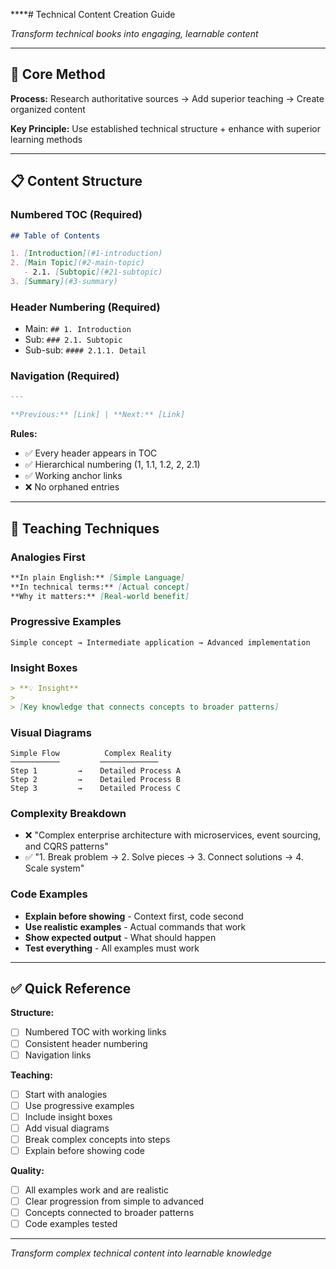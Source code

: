 ****# Technical Content Creation Guide

_Transform technical books into engaging, learnable content_

---

## 🎯 Core Method

**Process:** Research authoritative sources → Add superior teaching → Create organized content

**Key Principle:** Use established technical structure + enhance with superior learning methods

---

## 📋 Content Structure

### Numbered TOC (Required)

```markdown
## Table of Contents

1. [Introduction](#1-introduction)
2. [Main Topic](#2-main-topic)
   - 2.1. [Subtopic](#21-subtopic)
3. [Summary](#3-summary)
```

### Header Numbering (Required)

- Main: `## 1. Introduction`
- Sub: `### 2.1. Subtopic`
- Sub-sub: `#### 2.1.1. Detail`

### Navigation (Required)

```markdown
---

**Previous:** [Link] | **Next:** [Link]
```

**Rules:**

- ✅ Every header appears in TOC
- ✅ Hierarchical numbering (1, 1.1, 1.2, 2, 2.1)
- ✅ Working anchor links
- ❌ No orphaned entries

---

## 🎨 Teaching Techniques

### Analogies First

```markdown
**In plain English:** [Simple Language]
**In technical terms:** [Actual concept]
**Why it matters:** [Real-world benefit]
```

### Progressive Examples

```
Simple concept → Intermediate application → Advanced implementation
```

### Insight Boxes

```markdown
> **💡 Insight**
>
> [Key knowledge that connects concepts to broader patterns]
```

### Visual Diagrams

```
Simple Flow          Complex Reality
───────────         ─────────────
Step 1         →    Detailed Process A
Step 2         →    Detailed Process B
Step 3         →    Detailed Process C
```

### Complexity Breakdown

- ❌ "Complex enterprise architecture with microservices, event sourcing, and CQRS patterns"
- ✅ "1. Break problem → 2. Solve pieces → 3. Connect solutions → 4. Scale system"

### Code Examples

- **Explain before showing** - Context first, code second
- **Use realistic examples** - Actual commands that work
- **Show expected output** - What should happen
- **Test everything** - All examples must work

---

## ✅ Quick Reference

**Structure:**

- [ ] Numbered TOC with working links
- [ ] Consistent header numbering
- [ ] Navigation links

**Teaching:**

- [ ] Start with analogies
- [ ] Use progressive examples
- [ ] Include insight boxes
- [ ] Add visual diagrams
- [ ] Break complex concepts into steps
- [ ] Explain before showing code

**Quality:**

- [ ] All examples work and are realistic
- [ ] Clear progression from simple to advanced
- [ ] Concepts connected to broader patterns
- [ ] Code examples tested

---

_Transform complex technical content into learnable knowledge_
